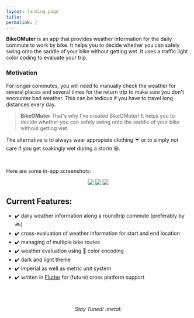 ```yaml
---
layout: landing_page
title:  
permalink: /
---
```


**BikeOMuter** is an app that provides weather information for the daily commute to work by bike. It helps you to decide whether you can safely swing onto the saddle of your bike without getting wet. It uses a traffic light color coding to evaluate your trip.


### Motivation

For longer commutes, you will need to manually check the weather for several places and several times for the return trip to make sure you don't encounter bad weather. This can be tedious if you have to travel long distances every day.


> **BikeOMuter** That's why I've created BikeOMuter! It helps you to decide whether you can safely swing onto the saddle of your bike without getting wet.

The alternative is to always wear appropiate clothing :umbrella: or to simply not care if you get soakingly wet during a storm :laughing:.

<br>

Here are some in-app screenshots:

<center>
<div class="column">
    <img src="{{ site.baseurl }}/images/screenshots/1.jpg">
    <img src="{{ site.baseurl }}/images/screenshots/2.jpg">
    <img src="{{ site.baseurl }}/images/screenshots/3.jpg">
</div>
</center>

## Current Features:

* :heavy_check_mark: daily weather information along a roundtrip commute (preferably by :bike:)
* :heavy_check_mark: cross-evaluation of weather information for start and end location
* :heavy_check_mark: managing of multiple bike routes
* :heavy_check_mark: weather evaluation using :vertical_traffic_light: color encoding
* :heavy_check_mark: dark and light theme
* :heavy_check_mark: imperial as well as metric unit system
* :heavy_check_mark: written in [Flutter](https://flutter.dev) for (future) cross platform support

<div style="padding-top: 50px;">
<center>
<em> Stay Tuned! :metal: </em>
</center>
</div>

